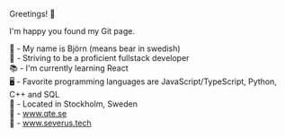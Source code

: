 Greetings! 🖖

I'm happy you found my Git page.

🐻 - My name is Björn (means bear in swedish)<br/>
🚀 - Striving to be a proficient fullstack developer<br/>
📚 - I'm currently learning React<br/>
🖥️ - Favorite programming languages are JavaScript/TypeScript, Python, C++ and SQL <br/>
📍 - Located in Stockholm, Sweden<br/>
🔗 - www.qte.se<br/>
🔗 - www.severus.tech<br/>




<!---
bmodee/bmodee is a ✨ special ✨ repository because its `README.md` (this file) appears on your GitHub profile.
You can click the Preview link to take a look at your changes.
--->
